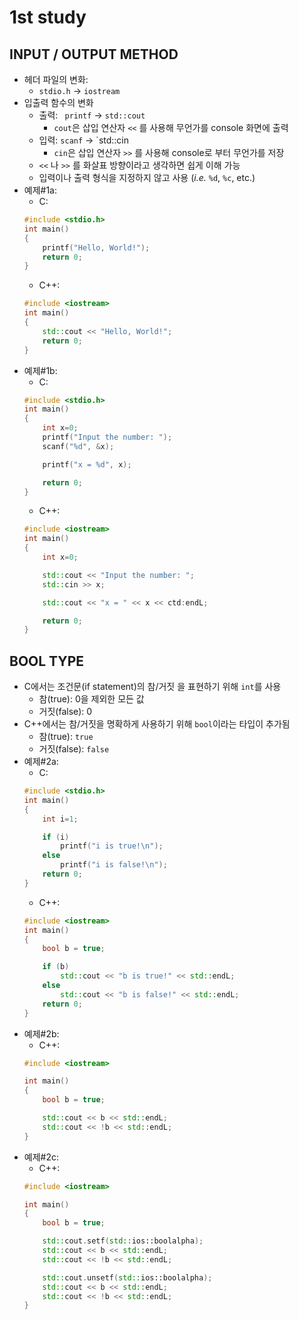 # 1st study

## INPUT / OUTPUT METHOD
- 헤더 파일의 변화:
	- `stdio.h` -> `iostream`
- 입출력 함수의 변화
	- 출력: `	printf` -> `std::cout`
		- `cout`은 삽입 연산자 `<<` 를 사용해 무언가를 console 화면에 출력
	- 입력: `scanf` -> `std::cin 
		- `cin`은 삽입 연산자 `>>` 를 사용해 console로 부터 무언가를 저장
	- `<<` 나 `>>` 를 화살표 방향이라고 생각하면 쉽게 이해 가능
	- 입력이나 출력 형식을 지정하지 않고 사용 (*i.e.* `%d`, `%c`, etc.)
- 예제#1a:
	- C:
	```c
	#include <stdio.h>
	int main() 
	{
		printf("Hello, World!");
		return 0;
	}
	```
	- C++:
	```cpp
	#include <iostream>
	int main() 
	{
		std::cout << "Hello, World!";
		return 0;
	}
	```
- 예제#1b:
	- C:
	```c
	#include <stdio.h>
	int main() 
	{
		int x=0;
		printf("Input the number: ");
		scanf("%d", &x);

		printf("x = %d", x);

		return 0;
	}
	```
	- C++:
	```cpp
	#include <iostream>
	int main() 
	{
		int x=0;

		std::cout << "Input the number: ";
		std::cin >> x;

		std::cout << "x = " << x << ctd:endL;

		return 0;
	}
	```

## BOOL TYPE
- C에서는 조건문(if statement)의 참/거짓 을 표현하기 위해 `int`를 사용
	- 참(true): 0을 제외한 모든 값
	- 거짓(false): 0
- C++에서는 참/거짓을 명확하게 사용하기 위해 `bool`이라는 타입이 추가됨
	- 참(true): `true`
	- 거짓(false): `false`
- 예제#2a:
	- C:
	```c
	#include <stdio.h>
	int main() 
	{
		int i=1;

		if (i)
			printf("i is true!\n");
		else
			printf("i is false!\n");
		return 0;
	}
	```
	- C++:
	```cpp
	#include <iostream>
	int main() 
	{
		bool b = true;

		if (b)
			std::cout << "b is true!" << std::endL;
		else
			std::cout << "b is false!" << std::endL;
		return 0;
	}
	```
- 예제#2b:
	- C++:
	```cpp
	#include <iostream>

	int main()
	{
		bool b = true;

		std::cout << b << std::endL;
		std::cout << !b << std::endL;
	}
	```
- 예제#2c:
	- C++:
	```cpp
	#include <iostream>

	int main()
	{
		bool b = true;

		std::cout.setf(std::ios::boolalpha);
		std::cout << b << std::endL;
		std::cout << !b << std::endL;

		std::cout.unsetf(std::ios::boolalpha);
		std::cout << b << std::endL;
		std::cout << !b << std::endL;
	}
	```


